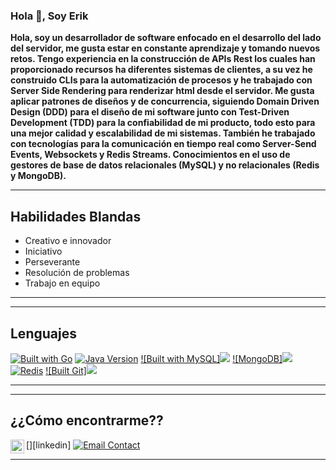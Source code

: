 ### Hola 👋, Soy Erik


**Hola, soy un desarrollador de software enfocado en el desarrollo del lado del servidor,
 me gusta estar en constante aprendizaje y tomando nuevos retos. Tengo experiencia en la
 construcción de APIs Rest los cuales han proporcionado recursos ha diferentes sistemas de clientes, 
 a su vez he construido CLIs para la automatización de procesos y he trabajado con
 Server Side Rendering para renderizar html desde el servidor.
 Me gusta aplicar patrones de diseños y de concurrencia, siguiendo Domain Driven Design (DDD)
 para el diseño de mi software junto con Test-Driven Development (TDD) para la confiabilidad de mi
 producto, todo esto para una mejor calidad y escalabilidad de mi sistemas.
 También he trabajado con tecnologías para la comunicación en tiempo real como Server-Send Events,
 Websockets y Redis Streams.
 Conocimientos en el uso de gestores de base de datos relacionales (MySQL) y no relacionales
 (Redis y MongoDB).**
 
---

## Habilidades Blandas
<ul>
  <li>Creativo e innovador</li>
  <li>Iniciativo</li>
  <li>Perseverante</li>
  <li>Resolución de problemas</li>
  <li>Trabajo en equipo</li>
</ul>

---
---

## Lenguajes
[![Built with Go](https://img.shields.io/badge/Built%20with-Go-1f425f.svg)](https://golang.org/)
[![Java Version](https://img.shields.io/badge/Java-%3E%3D%208-orange)](https://www.java.com/)
[![Built with MySQL]<img src="https://img.shields.io/badge/-MySQL-F29111?style=flat&logo=mysql&logoColor=FFFFFF">](https://www.mysql.com/)
[![MongoDB]<img src="https://img.shields.io/badge/-MongoDB-4DB33D?style=flat&logo=mongodb&logoColor=FFFFFF">](https://www.mongodb.com/)
[![Redis](https://img.shields.io/badge/redis-used-red.svg)](https://redis.io/)
[![Built Git]<img src="http://img.shields.io/badge/-Git-F1502F?style=flat&logo=git&logoColor=FFFFFF">](https://git-scm.com/)

---
---

## ¿¿Cómo encontrarme??

[<img align="left" alt="Souarvdey777 | LinkedIn" width="22px" src="https://cdn.jsdelivr.net/npm/simple-icons@v3/icons/linkedin.svg" />][linkedin]
[![Email Contact](https://img.shields.io/badge/Email-Contact%20Us-red)](eriksostenessimon@gmail.com)

---
